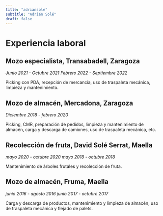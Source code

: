 ```yaml
---
title: "adriansole"
subtitle: "Adrián Solé"
draft: false
---
```


# Experiencia laboral

## Mozo especialista, Transabadell, Zaragoza
*Junio 2021 - Octubre 2021*
*Febrero 2022 - Septiembre 2022*

Picking con PDA, recepción de mercancía, uso de traspaleta mecánica, limpieza y mantenimiento.

## Mozo de almacén, Mercadona, Zaragoza
*Diciembre 2018 - febrero 2020*

Picking, CMR, preparación de pedidos, limpieza y mantenimiento de almacén, carga y descarga de camiones, uso de traspaleta mecánica, etc.

## Recolección de fruta, David Solé Serrat, Maella
*mayo 2020 - octubre 2020*
*mayo 2018 - octubre 2018*

Mantenimiento de árboles frutales y recolección de fruta.

## Mozo de almacén, Fruma, Maella
*junio 2016 - agosto 2016*
*junio 2017 - octubre 2017*

Carga y descarga de productos, mantenimiento y limpieza de almacén, uso de traspaleta mecánica y
flejado de palets.